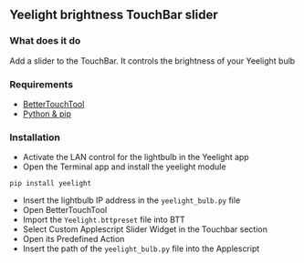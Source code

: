 ## Yeelight brightness TouchBar slider
### What does it do
Add a slider to the TouchBar. It controls the brightness of your Yeelight bulb

### Requirements
* [BetterTouchTool](https://a.paddle.com/v2/click/30842/40874?link=1061)
* [Python & pip](https://www.python.org/downloads/)

### Installation
* Activate the LAN control for the lightbulb in the Yeelight app
* Open the Terminal app and install the yeelight module
```shell
pip install yeelight
```
* Insert the lightbulb IP address in the `yeelight_bulb.py` file
* Open BetterTouchTool
* Import the `Yeelight.bttpreset` file into BTT
* Select Custom Applescript Slider Widget in the Touchbar section
* Open its Predefined Action
* Insert the path of the `yeelight_bulb.py` file into the Applescript 
